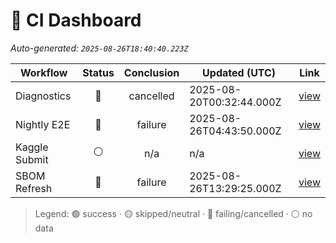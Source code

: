 # 🚦 CI Dashboard

_Auto-generated: `2025-08-26T18:40:40.223Z`_

| Workflow | Status | Conclusion | Updated (UTC) | Link |
|---|:---:|:---:|---|---|
| Diagnostics | 🔴 | cancelled | 2025-08-20T00:32:44.000Z | [view](https://github.com/bartytime4life/ArielSensorArray/actions/runs/17085098246) |
| Nightly E2E | 🔴 | failure | 2025-08-26T04:43:50.000Z | [view](https://github.com/bartytime4life/ArielSensorArray/actions/runs/17228140376) |
| Kaggle Submit | ⚪ | n/a | n/a | [view]( ) |
| SBOM Refresh | 🔴 | failure | 2025-08-26T13:29:25.000Z | [view](https://github.com/bartytime4life/ArielSensorArray/actions/runs/17239679479) |

> Legend: 🟢 success · 🟡 skipped/neutral · 🔴 failing/cancelled · ⚪ no data